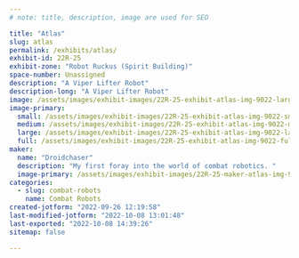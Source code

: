 ```yaml
---
# note: title, description, image are used for SEO

title: "Atlas"
slug: atlas
permalink: /exhibits/atlas/
exhibit-id: 22R-25
exhibit-zone: "Robot Ruckus (Spirit Building)"
space-number: Unassigned
description: "A Viper Lifter Robot"
description-long: "A Viper Lifter Robot"
image: /assets/images/exhibit-images/22R-25-exhibit-atlas-img-9022-large.jpg
image-primary: 
  small: /assets/images/exhibit-images/22R-25-exhibit-atlas-img-9022-small.jpg
  medium: /assets/images/exhibit-images/22R-25-exhibit-atlas-img-9022-medium.jpg
  large: /assets/images/exhibit-images/22R-25-exhibit-atlas-img-9022-large.jpg
  full: /assets/images/exhibit-images/22R-25-exhibit-atlas-img-9022-full.jpg
maker: 
  name: "Droidchaser"
  description: "My first foray into the world of combat robotics. "
  image-primary: /assets/images/exhibit-images/22R-25-maker-atlas-img-9022-18-27-medium.jpg
categories: 
  - slug: combat-robots
    name: Combat Robots
created-jotform: "2022-09-26 12:19:58"
last-modified-jotform: "2022-10-08 13:01:48"
last-exported: "2022-10-08 14:39:26"
sitemap: false

---
```


